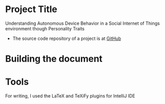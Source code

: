 # Project Title
Understanding Autonomous Device Behavior in a Social Internet of Things environment though Personality Traits

* The source code repository of a project is at [GitHub](https://github.com/latifaabdullayeva/AutonomousSystemThesis)

# Building the document

# Tools
For writing, I used the LaTeX and TeXiFy plugins for IntelliJ IDE 
